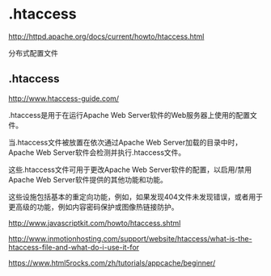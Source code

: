 # .htaccess


http://httpd.apache.org/docs/current/howto/htaccess.html

分布式配置文件



## .htaccess


http://www.htaccess-guide.com/


.htaccess是用于在运行Apache Web Server软件的Web服务器上使用的配置文件。

当.htaccess文件被放置在依次通过Apache Web Server加载的目录中时，Apache Web Server软件会检测并执行.htaccess文件。

这些.htaccess文件可用于更改Apache Web Server软件的配置，以启用/禁用Apache Web Server软件提供的其他功能和功能。

这些设施包括基本的重定向功能，例如，如果发现404文件未发现错误，或者用于更高级的功能，例如内容密码保护或图像热链接防护。




http://www.javascriptkit.com/howto/htaccess.shtml

http://www.inmotionhosting.com/support/website/htaccess/what-is-the-htaccess-file-and-what-do-i-use-it-for



https://www.html5rocks.com/zh/tutorials/appcache/beginner/





